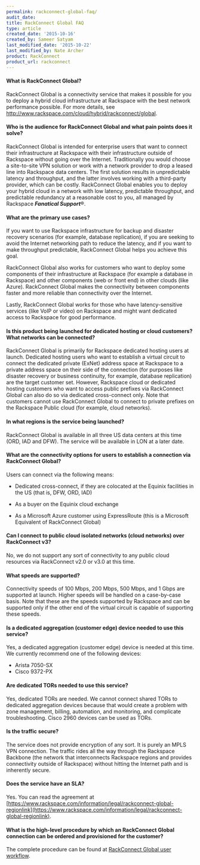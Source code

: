 ```yaml
---
permalink: rackconnect-global-faq/
audit_date:
title: RackConnect Global FAQ
type: article
created_date: '2015-10-16'
created_by: Sameer Satyam
last_modified_date: '2015-10-22'
last_modified_by: Nate Archer
product: RackConnect
product_url: rackconnect
---
```


#### What is RackConnect Global?

RackConnect Global is a connectivity service that makes it
possible for you to deploy a hybrid cloud infrastructure at Rackspace
with the best network performance possible. For more details, see
<http://www.rackspace.com/cloud/hybrid/rackconnect/global>.

#### Who is the audience for RackConnect Global and what pain points does it solve?

RackConnect Global is intended for enterprise users that want to connect their
infrastructure at Rackspace with their infrastructure outside of
Rackspace without going over the Internet. Traditionally you would
choose a site-to-site VPN solution or work with a network provider to
drop a leased line into Rackspace data centers. The first solution
results in unpredictable latency and throughput, and the latter involves
working with a third-party provider, which can be costly.
RackConnect Global enables you to deploy your hybrid cloud in a network with low
latency, predictable throughput, and predictable redundancy at a
reasonable cost to you, all managed by Rackspace ***Fanatical Support***&reg;.

#### What are the primary use cases?

If you want to use Rackspace infrastructure for backup and disaster recovery
scenarios (for example, database replication), if you are seeking to
avoid the Internet networking path to reduce the latency, and if you want
to make throughput predictable, RackConnect Global helps you achieve this goal.

RackConnect Global also works for customers who want to deploy some components of their infrastructure at Rackspace (for example a database in Rackspace) and other components (web or front end) in other clouds (like Azure). RackConnect Global makes the connectivity between components
faster and more reliable than connectivity over the Internet.

Lastly, RackConnect Global works for those who have latency-sensitive services (like VoIP or video) on Rackspace and might want dedicated access to Rackspace for good performance.

#### Is this product being launched for dedicated hosting or cloud customers? What networks can be connected?

RackConnect Global is primarily for Rackspace dedicated hosting users at
launch. Dedicated hosting users who want to establish a virtual circuit
to connect the dedicated private (ExNet) address space at Rackspace to a
private address space on their side of the connection (for purposes like
disaster recovery or business continuity, for example, database replication)
are the target customer set. However, Rackspace cloud or dedicated
hosting customers who want to access public prefixes via RackConnect Global can also do
so via dedicated cross-connect only. Note that customers cannot use
RackConnect Global to connect to private prefixes on the Rackspace Public
cloud (for example, cloud networks).

#### In what regions is the service being launched?

RackConnect Global is available in all three US data centers at this time
(ORD, IAD and DFW). The service will be available in LON at a later
date.

#### What are the connectivity options for users to establish a connection via RackConnect Global?

Users can connect via the following means:

- Dedicated cross-connect, if they are colocated at the Equinix facilities in the US (that is, DFW, ORD, IAD)

- As a buyer on the Equinix cloud exchange

- As a Microsoft Azure customer using ExpressRoute (this is a Microsoft Equivalent of RackConnect Global)

#### Can I connect to public cloud isolated networks (cloud networks) over RackConnect v3?

No, we do not support any sort of connectivity to any public cloud resources via RackConnect v2.0 or v3.0 at this time.

#### What speeds are supported?

Connectivity speeds of 100 Mbps, 200 Mbps, 500 Mbps, and 1 Gbps are supported
at launch. Higher speeds will be handled on a case-by-case basis. Note
that these are the speeds supported by Rackspace and can be
supported only if the other end of the virtual circuit is capable of
supporting these speeds.

#### Is a dedicated aggregation (customer edge) device needed to use this service?

Yes, a dedicated aggregation (customer edge) device is needed at this time. We currently recommend one of the following devices:

-   Arista 7050-SX
-   Cisco 9372-PX

#### Are dedicated TORs needed to use this service?

Yes, dedicated TORs are needed. We cannot connect shared TORs to dedicated
aggregation devices because that would create a problem with zone management,
billing, automation, and monitoring, and complicate troubleshooting. Cisco
2960 devices can be used as TORs.

#### Is the traffic secure?

The service does not provide encryption of any sort. It is purely an
MPLS VPN connection. The traffic rides all the way through the Rackspace
Backbone (the network that interconnects Rackspace regions and provides
connectivity outside of Rackspace) without hitting the Internet path and
is inherently secure.

#### Does the service have an SLA?

Yes. You can read the agreement at [https://www.rackspace.com/information/legal/rackconnect-global-regionlink](https://www.rackspace.com/information/legal/rackconnect-global-regionlink).

#### What is the high-level procedure by which an RackConnect Global connection can be ordered and provisioned for the customer?

The complete procedure can be found at [RackConnect Global user workflow](/how-to/rackconnect-global-user-workflow).
